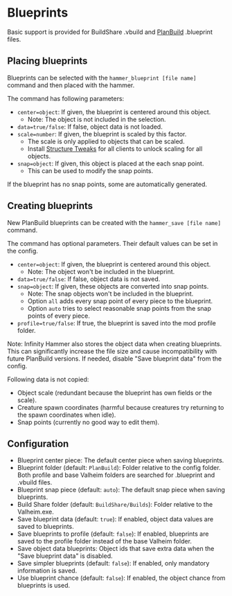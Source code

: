 # Blueprints

Basic support is provided for BuildShare .vbuild and [PlanBuild](https://valheim.thunderstore.io/package/MathiasDecrock/PlanBuild/) .blueprint files.

## Placing blueprints

Blueprints can be selected with the `hammer_blueprint [file name]` command and then placed with the hammer.

The command has following parameters:

- `center=object`: If given, the blueprint is centered around this object.
  - Note: The object is not included in the selection.
- `data=true/false`: If false, object data is not loaded.
- `scale=number`: If given, the blueprint is scaled by this factor.
  - The scale is only applied to objects that can be scaled.
  - Install [Structure Tweaks](https://valheim.thunderstore.io/package/JereKuusela/Structure_Tweaks/) for all clients to unlock scaling for all objects.
- `snap=object`: If given, this object is placed at the each snap point.
  - This can be used to modify the snap points.

If the blueprint has no snap points, some are automatically generated.

## Creating blueprints

New PlanBuild blueprints can be created with the `hammer_save [file name]` command.

The command has optional parameters. Their default values can be set in the config.

- `center=object`: If given, the blueprint is centered around this object.
  - Note: The object won't be included in the blueprint.
- `data=true/false`: If false, object data is not saved.
- `snap=object`: If given, these objects are converted into snap points.
  - Note: The snap objects won't be included in the blueprint.
  - Option `all` adds every snap point of every piece to the blueprint.
  - Option `auto` tries to select reasonable snap points from the snap points of every piece.
- `profile=true/false`: If true, the blueprint is saved into the mod profile folder.

Note: Infinity Hammer also stores the object data when creating blueprints. This can significantly increase the file size and cause incompatibility with future PlanBuild versions. If needed, disable "Save blueprint data" from the config.

Following data is not copied:

- Object scale (redundant because the blueprint has own fields or the scale).
- Creature spawn coordinates (harmful because creatures try returning to the spawn coordinates when idle).
- Snap points (currently no good way to edit them).

## Configuration

- Blueprint center piece: The default center piece when saving blueprints.
- Blueprint folder (default: `PlanBuild`): Folder relative to the config folder. Both profile and base Valheim folders are searched for .blueprint and .vbuild files.
- Blueprint snap piece (default: `auto`): The default snap piece when saving blueprints.
- Build Share folder (default: `BuildShare/Builds`): Folder relative to the Valheim.exe.
- Save blueprint data (default: `true`): If enabled, object data values are saved to blueprints.
- Save blueprints to profile (default: `false`): If enabled, blueprints are saved to the profile folder instead of the base Valheim folder.
- Save object data blueprints: Object ids that save extra data when the "Save blueprint data" is disabled.
- Save simpler blueprints (default: `false`): If enabled, only mandatory information is saved.
- Use blueprint chance (default: `false`): If enabled, the object chance from blueprints is used.
